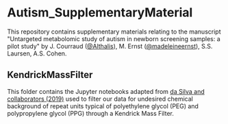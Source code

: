 # Autism_SupplementaryMaterial

This repository contains supplementary materials relating to the manuscript 
"Untargeted metabolomic study of autism in newborn screening samples: a pilot study" by J. Courraud ([@Althalis](https://github.com/Althalis)), M. Ernst ([@madeleineernst](https://github.com/madeleineernst)), S.S. Laursen, A.S. Cohen.

## KendrickMassFilter

This folder contains the Jupyter notebooks adapted from [da Silva and collaborators (2019)](https://www.ncbi.nlm.nih.gov/pmc/articles/PMC6347485/) 
used to filter our data for undesired chemical background of repeat units typical of polyethylene glycol (PEG) and polypropylene glycol (PPG) through a Kendrick Mass Filter.

